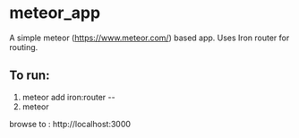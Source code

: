 # meteor_app

A simple meteor (https://www.meteor.com/) based app. Uses Iron router for routing.

To run: 
--
1. meteor add iron:router 
--
2. meteor 
        
browse to : http://localhost:3000
